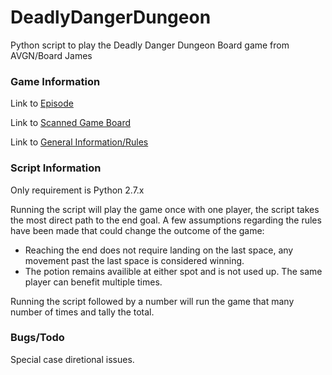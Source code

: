 DeadlyDangerDungeon
===================

Python script to play the Deadly Danger Dungeon Board game from AVGN/Board James


### Game Information

Link to [Episode](http://www.cinemassacre.com/2010/03/26/board-james-deadly-danger-dungeon/)

Link to [Scanned Game Board](http://i157.photobucket.com/albums/t75/MikeMatei/Deadly_Danger_Dungeon_scann.jpg)

Link to [General Information/Rules](http://cinemassacre.com/2010/05/05/deadly-danger-dungeon/)


### Script Information

Only requirement is Python 2.7.x


Running the script will play the game once with one player, the script takes the most direct path to the end goal. A few assumptions regarding the rules have been made that could change the outcome of the game:


+ Reaching the end does not require landing on the last space, any movement past the last space is considered winning.
+ The potion remains availible at either spot and is not used up. The same player can benefit multiple times.


Running the script followed by a number will run the game that many number of times and tally the total.

### Bugs/Todo

Special case diretional issues.
